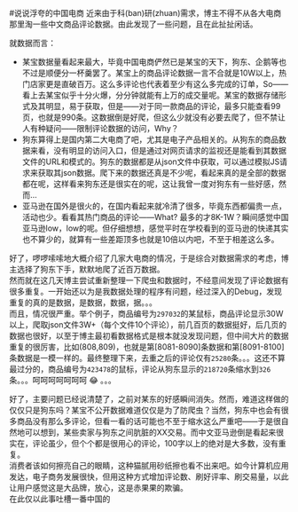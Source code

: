 #说说浮夸的中国电商
近来由于科(ban)研(zhuan)需求，博主不得不从各大电商那里淘一些中文商品评论数据。由此发现了一些问题，且在此扯扯闲话。  
  
就数据而言：  

* 某宝数据量看起来最大，毕竟中国电商俨然已是某宝的天下，狗东、企鹅等也不过是顺便分一杯羹罢了。某宝上的商品评论数据一言不合就是10W以上，热门店家更是直破百万。这么多评论也代表着至少有这么多完成的订单，So——看上去某宝似乎十分火爆，分分钟就能有上万的成交量呢。某宝的数据存储形式及其明显，易于获取，但是——对于同一款商品的评论，最多只能查看99页，也就是990条。这数据倒是好爬，但这么少就没有必要去爬了，但不禁让人有种疑问——限制评论数据的访问，Why？
* 狗东算得上是国内第二大电商了吧，尤其是电子产品相关的。从狗东的商品数据来看，没有明显的访问入口，但是通过对网页请求的监视还是能看到其数据文件的URL和模式的。狗东的数据都是从json文件中获取，可以通过模拟JS请求来获取其json数据。爬下来的数据还真是不少呢，看起来真的是全部的数据都在呢，这样看来狗东还是很实在的呢，这让我曾一度对狗东有一些好感，然而...
* 亚马逊在国外是很火的，在国内看起来就冷清了很多，毕竟东西都偏贵一点，活动也少。看看其热门商品的评论——What? 最多的才8K-1W？瞬间感觉中国亚马逊low，low的呢。但仔细想想，感觉平时在学校看到的亚马逊的快递其实也不算少的，就算有一些差距顶多也就是10倍以内吧，不至于相差这么多。

好了，啰啰嗦嗦地大概介绍了几家大电商的情况，于是综合对数据需求的考虑，博主选择了狗东下手，默默地爬了近百万数据。  
然而就在这几天博主尝试重新整理一下爬虫和数据时，不经意间发现了评论数据有很多重复。一开始还以为是我数据处理的程序有问题，经过深入的Debug，发现重复的真的是数据，是数据，数据，据。。。  
而且，情况很严重。举个例子，商品编号为`297032`的某鼠标，商品评论显示30W以上，爬取json文件3W+（每个文件10个评论），前几百页的数据挺好，后几页的数据也很好，以至于博主最初看数据格式是根本就没发现问题，但中间大片的数据重复的很厉害，比如(808,809)，也就是第[8081-8090]条数据和第[8091-8100]条数据是一模一样的。最终整理下来，去重之后的评论仅有`25280`条。。。这还不算最过分的，商品编号为`423478`的鼠标，评论从狗东显示的`218720`条缩水到`326`条。。。呵呵呵呵呵呵呵 :joy: 。。。  
  
好了，主要问题已经说清楚了，之前对某东的好感瞬间消失。然而，难道这样做的仅仅只是狗东吗？某宝不公开数据难道仅仅是为了防爬虫？当然，狗东中也会有很多商品没有那么多评论，但看一看的话可能也不至于缩水这么严重吧——于是很自然地可以想到，某些卖家与狗东之间肮脏的XX交易。而中文亚马逊倒是看起来很实在，评论虽少，但个个都是很用心的评论，100字以上的绝对是大多数，没有重复。  
消费者该如何擦亮自己的眼睛，这种猫腻用砂纸擦也看不出来吧。如今计算机应用发达，电子商务发展很快，但用这种方式增加评论数、刷好评率、刷交易量，以此让用户感觉这是大品牌，放心，这是赤果果的欺骗。  
在此仅以此事吐槽一番中国的